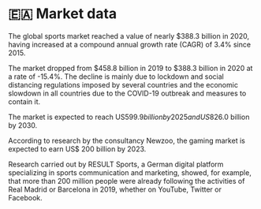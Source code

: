 # 🇪🇦 Market data

The global sports market reached a value of nearly $388.3 billion in 2020, having increased at a compound annual growth rate (CAGR) of 3.4% since 2015.&#x20;

The market dropped from $458.8 billion in 2019 to $388.3 billion in 2020 at a rate of -15.4%. The decline is mainly due to lockdown and social distancing regulations imposed by several countries and the economic slowdown in all countries due to the COVID-19 outbreak and measures to contain it.&#x20;

The market is expected to reach US$599.9 billion by 2025 and US$826.0 billion by 2030.&#x20;

According to research by the consultancy Newzoo, the gaming market is expected to earn US$ 200 billion by 2023.&#x20;

Research carried out by RESULT Sports, a German digital platform specializing in sports communication and marketing, showed, for example, that more than 200 million people were already following the activities of Real Madrid or Barcelona in 2019, whether on YouTube, Twitter or Facebook.

